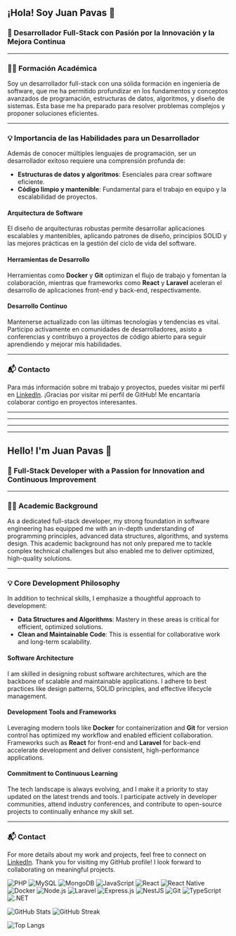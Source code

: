 ## ¡Hola! Soy Juan Pavas 👋

### 🚀 Desarrollador Full-Stack con Pasión por la Innovación y la Mejora Continua

---

### 🧑‍🎓 **Formación Académica**

Soy un desarrollador full-stack con una sólida formación en ingeniería de software, que me ha permitido profundizar en los fundamentos y conceptos avanzados de programación, estructuras de datos, algoritmos, y diseño de sistemas. Esta base me ha preparado para resolver problemas complejos y proponer soluciones eficientes.

---

### 💡 **Importancia de las Habilidades para un Desarrollador**

Además de conocer múltiples lenguajes de programación, ser un desarrollador exitoso requiere una comprensión profunda de:
- **Estructuras de datos y algoritmos**: Esenciales para crear software eficiente.
- **Código limpio y mantenible**: Fundamental para el trabajo en equipo y la escalabilidad de proyectos.

#### **Arquitectura de Software**

El diseño de arquitecturas robustas permite desarrollar aplicaciones escalables y mantenibles, aplicando patrones de diseño, principios SOLID y las mejores prácticas en la gestión del ciclo de vida del software.

#### **Herramientas de Desarrollo**

Herramientas como **Docker** y **Git** optimizan el flujo de trabajo y fomentan la colaboración, mientras que frameworks como **React** y **Laravel** aceleran el desarrollo de aplicaciones front-end y back-end, respectivamente.

#### **Desarrollo Continuo**

Mantenerse actualizado con las últimas tecnologías y tendencias es vital. Participo activamente en comunidades de desarrolladores, asisto a conferencias y contribuyo a proyectos de código abierto para seguir aprendiendo y mejorar mis habilidades.

---

### 📬 **Contacto**

Para más información sobre mi trabajo y proyectos, puedes visitar mi perfil en [LinkedIn](https://www.linkedin.com/in/juanpavasgarzon). ¡Gracias por visitar mi perfil de GitHub! Me encantaría colaborar contigo en proyectos interesantes.

--- 
---
---
---

## Hello! I'm Juan Pavas 👋

### 🚀 Full-Stack Developer with a Passion for Innovation and Continuous Improvement

---

### 🧑‍🎓 **Academic Background**

As a dedicated full-stack developer, my strong foundation in software engineering has equipped me with an in-depth understanding of programming principles, advanced data structures, algorithms, and systems design. This academic background has not only prepared me to tackle complex technical challenges but also enabled me to deliver optimized, high-quality solutions.

---

### 💡 **Core Development Philosophy**

In addition to technical skills, I emphasize a thoughtful approach to development:

- **Data Structures and Algorithms**: Mastery in these areas is critical for efficient, optimized solutions.
- **Clean and Maintainable Code**: This is essential for collaborative work and long-term scalability.

#### **Software Architecture**

I am skilled in designing robust software architectures, which are the backbone of scalable and maintainable applications. I adhere to best practices like design patterns, SOLID principles, and effective lifecycle management.

#### **Development Tools and Frameworks**

Leveraging modern tools like **Docker** for containerization and **Git** for version control has optimized my workflow and enabled efficient collaboration. Frameworks such as **React** for front-end and **Laravel** for back-end accelerate development and deliver consistent, high-performance applications.

#### **Commitment to Continuous Learning**

The tech landscape is always evolving, and I make it a priority to stay updated on the latest trends and tools. I participate actively in developer communities, attend industry conferences, and contribute to open-source projects to continually enhance my skill set.

---

### 📬 **Contact**

For more details about my work and projects, feel free to connect on [LinkedIn](https://www.linkedin.com/in/juanpavasgarzon). Thank you for visiting my GitHub profile! I look forward to collaborating on meaningful projects.


![PHP](https://img.shields.io/badge/PHP-777BB4?style=for-the-badge&logo=php&logoColor=white)
![MySQL](https://img.shields.io/badge/MySQL-4479A1?style=for-the-badge&logo=mysql&logoColor=white)
![MongoDB](https://img.shields.io/badge/MongoDB-4EA94B?style=for-the-badge&logo=mongodb&logoColor=white)
![JavaScript](https://img.shields.io/badge/JavaScript-F7DF1E?style=for-the-badge&logo=javascript&logoColor=black)
![React](https://img.shields.io/badge/React-61DAFB?style=for-the-badge&logo=react&logoColor=black)
![React Native](https://img.shields.io/badge/React_Native-20232A?style=for-the-badge&logo=react&logoColor=61DAFB)
![Docker](https://img.shields.io/badge/Docker-2496ED?style=for-the-badge&logo=docker&logoColor=white)
![Node.js](https://img.shields.io/badge/Node.js-339933?style=for-the-badge&logo=nodedotjs&logoColor=white)
![Laravel](https://img.shields.io/badge/Laravel-FF2D20?style=for-the-badge&logo=laravel&logoColor=white)
![Express.js](https://img.shields.io/badge/Express.js-000000?style=for-the-badge&logo=express&logoColor=white)
![NestJS](https://img.shields.io/badge/NestJS-E0234E?style=for-the-badge&logo=nestjs&logoColor=white)
![Git](https://img.shields.io/badge/Git-F05032?style=for-the-badge&logo=git&logoColor=white)
![TypeScript](https://img.shields.io/badge/TypeScript-007ACC?style=for-the-badge&logo=typescript&logoColor=white)
![.NET](https://img.shields.io/badge/.NET-512BD4?style=for-the-badge&logo=dotnet&logoColor=white)

![GitHub Stats](https://github-readme-stats.vercel.app/api?username=juanpavasgarzon&theme=dark&hide_border=true&include_all_commits=true&count_private=true)
![GitHub Streak](https://github-readme-streak-stats.herokuapp.com/?user=juanpavasgarzon&theme=dark&hide_border=true)

![Top Langs](https://github-readme-stats.vercel.app/api/top-langs/?username=juanpavasgarzon&theme=dark&hide_border=true&include_all_commits=true&count_private=true)
